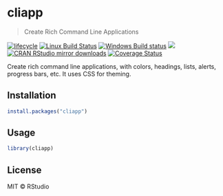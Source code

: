 


# cliapp

> Create Rich Command Line Applications

[![lifecycle](https://img.shields.io/badge/lifecycle-maturing-blue.svg)](https://tidyverse.org/lifecycle/#maturing)
[![Linux Build Status](https://travis-ci.org/r-lib/cliapp.svg?branch=master)](https://travis-ci.org/r-lib/cliapp)
[![Windows Build status](https://ci.appveyor.com/api/projects/status/github/r-lib/cliapp?svg=true)](https://ci.appveyor.com/project/gaborcsardi/cliapp)
[![](http://www.r-pkg.org/badges/version/cliapp)](http://www.r-pkg.org/pkg/cliapp)
[![CRAN RStudio mirror downloads](http://cranlogs.r-pkg.org/badges/cliapp)](http://www.r-pkg.org/pkg/cliapp)
[![Coverage Status](https://img.shields.io/codecov/c/github/r-lib/cliapp/master.svg)](https://codecov.io/github/r-lib/cliapp?branch=master)

Create rich command line applications, with colors, headings, lists, alerts,
progress bars, etc. It uses CSS for theming.

## Installation


```r
install.packages("cliapp")
```

## Usage


```r
library(cliapp)
```

## License

MIT © RStudio
